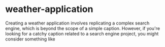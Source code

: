 # weather-application
Creating a weather application involves replicating a complex search engine, which is beyond the scope of a simple caption. However, if you're looking for a catchy caption related to a search engine project, you might consider something like
